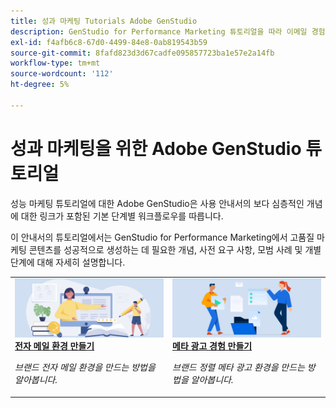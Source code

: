 ```yaml
---
title: 성과 마케팅 Tutorials Adobe GenStudio
description: GenStudio for Performance Marketing 튜토리얼을 따라 이메일 경험 만들기와 같은 전체적인 프로세스를 완료하는 방법을 알아봅니다.
exl-id: f4afb6c8-67d0-4499-84e8-0ab819543b59
source-git-commit: 8fafd823d3d67cadfe095857723ba1e57e2a14fb
workflow-type: tm+mt
source-wordcount: '112'
ht-degree: 5%

---
```


# 성과 마케팅을 위한 Adobe GenStudio 튜토리얼

성능 마케팅 튜토리얼에 대한 Adobe GenStudio은 사용 안내서의 보다 심층적인 개념에 대한 링크가 포함된 기본 단계별 워크플로우를 따릅니다.

이 안내서의 튜토리얼에서는 GenStudio for Performance Marketing에서 고품질 마케팅 콘텐츠를 성공적으로 생성하는 데 필요한 개념, 사전 요구 사항, 모범 사례 및 개별 단계에 대해 자세히 설명합니다.

<table style="table-layout:fixed">
<td valign="top">
   <div>
      <a href="create-email-experience.md">
      <img alt="아이디어, 책, 연필, 컴퓨터" src="../assets/card-create-assets.png">
      <strong>전자 메일 환경 만들기</strong>
      </a>
   </div>
   <p>
      <em>브랜드 전자 메일 환경을 만드는 방법을 알아봅니다.</em>
   </p>
</td>
<td valign="top">
   <div>
      <a href="create-meta-ad.md">
      <img alt="아이디어, 책, 연필, 컴퓨터" src="../assets/card-manage-content.png">
      <strong>메타 광고 경험 만들기</strong>
      </a>
   </div>
   <p>
      <em>브랜드 정렬 메타 광고 환경을 만드는 방법을 알아봅니다.</em>
   </p>
</td><!-- 
<td valign="top">
   <div>
      <a href="create-email-experience.md">
      <img alt="Ideas, books, pencil, computer" src="../assets/card-create-assets.png">
      <strong>Create an email experience</strong>
      </a>
   </div>
   <p>
      <em>Learn how to create an on-brand Email experience.</em>
   </p>
</td> -->
</table>
